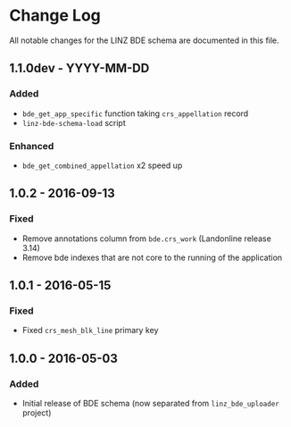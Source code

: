 # Change Log

All notable changes for the LINZ BDE schema are documented in this file.

## 1.1.0dev - YYYY-MM-DD
### Added
- `bde_get_app_specific` function taking `crs_appellation` record
- `linz-bde-schema-load` script
### Enhanced
- `bde_get_combined_appellation` x2 speed up

## 1.0.2 - 2016-09-13
### Fixed
- Remove annotations column from `bde.crs_work` (Landonline release 3.14)
- Remove bde indexes that are not core to the running of the application

## 1.0.1 - 2016-05-15
### Fixed
- Fixed `crs_mesh_blk_line` primary key

## 1.0.0 - 2016-05-03
### Added
- Initial release of BDE schema (now separated from `linz_bde_uploader` project)

